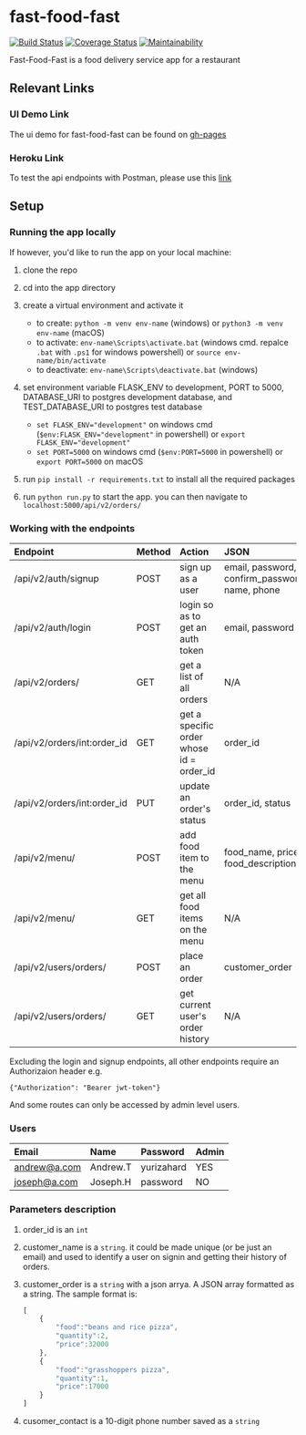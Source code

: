 # fast-food-fast

[![Build Status](https://travis-ci.org/bibangamba/fast-food-fast.svg?branch=ft-place-order-endpoint-160908874)](https://travis-ci.org/bibangamba/fast-food-fast)
[![Coverage Status](https://coveralls.io/repos/github/bibangamba/fast-food-fast/badge.svg?branch=ft-place-order-endpoint-160908874)](https://coveralls.io/github/bibangamba/fast-food-fast?branch=ft-place-order-endpoint-160908874)
[![Maintainability](https://api.codeclimate.com/v1/badges/5c4fade3616fe64f7994/maintainability)](https://codeclimate.com/github/bibangamba/fast-food-fast/maintainability)

Fast-Food-Fast is a food delivery service app for a restaurant

## Relevant Links

### UI Demo Link

The ui demo for fast-food-fast can be found on [gh-pages](http://deliver4me.net/fast-food-fast/)

### Heroku Link

To test the api endpoints with Postman, please use this [link](https://bibangamba-fast-food-fast-v2.herokuapp.com/api/v2/menu)

## Setup

### Running the app locally

If however, you'd like to run the app on your local machine:

1. clone the repo
2. cd into the app directory
3. create a virtual environment and activate it

    - to create: `python -m venv env-name` (windows) or `python3 -m venv env-name` (macOS)
    - to activate: `env-name\Scripts\activate.bat` (windows cmd. repalce `.bat` with `.ps1` for windows powershell) or `source env-name/bin/activate`
    - to deactivate: `env-name\Scripts\deactivate.bat` (windows)
4. set environment variable FLASK_ENV to development, PORT to 5000, DATABASE_URI to postgres development database, and TEST_DATABASE_URI to postgres test database

    - `set FLASK_ENV="development"` on windows cmd (`$env:FLASK_ENV="development"` in powershell) or `export FLASK_ENV="development"`
    - `set PORT=5000` on windows cmd (`$env:PORT=5000` in powershell) or `export PORT=5000` on macOS
5. run `pip install -r requirements.txt` to install all the required packages
6. run `python run.py` to start the app. you can then navigate to `localhost:5000/api/v2/orders/`

### Working with the endpoints

|Endpoint                       |Method |Action                                     |JSON                                          |
|:---                           |:---   |:---                                       |:--                                           |
|/api/v2/auth/signup            |POST   |sign up as a user                          |email, password, confirm_password, name, phone|
|/api/v2/auth/login             |POST   |login so as to get an auth token           |email, password                               |
|/api/v2/orders/                |GET    |get a list of all orders                   |N/A                                           |
|/api/v2/orders/int:order_id    |GET    |get a specific order whose id = order_id   |order_id                                      |
|/api/v2/orders/int:order_id    |PUT    |update an order's status                   |order_id, status                              |
|/api/v2/menu/                  |POST   |add food item to the menu                  |food_name, price, food_description            |
|/api/v2/menu/                  |GET    |get all food items on the menu             |N/A            |
|/api/v2/users/orders/          |POST   |place an order                             |customer_order                                |
|/api/v2/users/orders/          |GET    |get current user's order history           |N/A                                |

Excluding the login and signup  endpoints, all other endpoints require an Authorizaion header e.g.

`{"Authorization": "Bearer jwt-token"}`

And some routes can only be accessed by admin level users.

### Users

|Email          |Name       |Password   |Admin  |
|:---           |:---       |:---       |:---   |
|andrew@a.com   |Andrew.T   |yurizahard |YES    |
|joseph@a.com   |Joseph.H   |password   |NO     |

### Parameters description

1. order_id is an `int`
2. customer_name is a `string`. it could be made unique (or be just an email) and used to identify a user on signin and getting their history of orders.
3. customer_order is a `string` with a json arrya. A JSON array formatted as a string. The sample format is:

    ```js
    [
        {
            "food":"beans and rice pizza",
            "quantity":2,
            "price":32000
        },
        {
            "food":"grasshoppers pizza",
            "quantity":1,
            "price":17000
        }
    ]
    ```
4. cusomer_contact is a 10-digit phone number saved as a `string`
